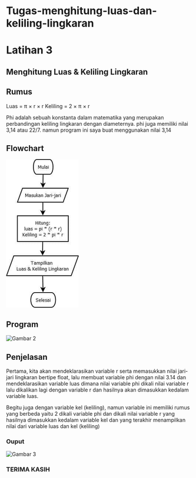# Tugas-menghitung-luas-dan-keliling-lingkaran
# Latihan 3
## Menghitung Luas & Keliling Lingkaran


## Rumus

Luas     = π × r × r
Keliling = 2 × π × r

<p>Phi adalah sebuah konstanta dalam matematika yang merupakan perbandingan keliling lingkaran dengan diameternya. phi juga memiliki nilai 3,14 atau 22/7. namun program ini saya buat menggunakan nilai 3,14
</p>

## Flowchart 

![Gambar 1](Ss/Flowchart.jpg)



## Program

 ![Gambar 2](Ss/Screenshot(3).png)


## Penjelasan

<p>Pertama, kita akan mendeklarasikan variable r serta memasukkan nilai jari-jari lingkaran bertipe float, lalu membuat variable phi dengan nilai 3.14 dan mendeklarasikan variable luas dimana nilai variable phi dikali nilai variable r lalu dikalikan lagi dengan variable r dan hasilnya akan dimasukkan kedalam variable luas.

Begitu juga dengan variable kel (keliling), namun variable ini memiliki rumus yang berbeda yaitu 2 dikali variable phi dan dikali nilai variable r yang hasilnya dimasukkan kedalam variable kel dan yang terakhir menampilkan nilai dari variable luas dan kel (keliling)</p>

### Ouput

![Gambar 3](Ss/Screenshot(4).png)


### TERIMA KASIH